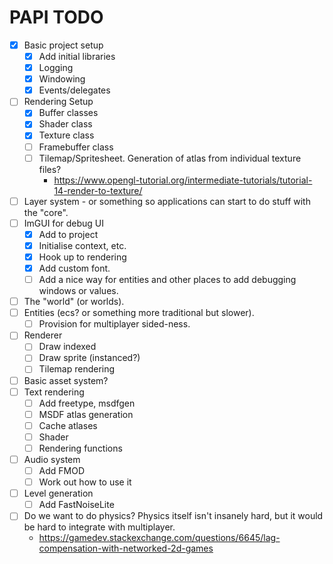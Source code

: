 # PAPI TODO
- [x] Basic project setup
	- [x] Add initial libraries
	- [x] Logging
	- [x] Windowing
	- [x] Events/delegates
- [ ] Rendering Setup
	- [x] Buffer classes
	- [x] Shader class
	- [x] Texture class
	- [ ] Framebuffer class
	- [ ] Tilemap/Spritesheet. Generation of atlas from individual texture files?
		- https://www.opengl-tutorial.org/intermediate-tutorials/tutorial-14-render-to-texture/
- [ ] Layer system - or something so applications can start to do stuff with the "core".
- [ ] ImGUI for debug UI
	- [x] Add to project
	- [x] Initialise context, etc. 
	- [x] Hook up to rendering
    - [x] Add custom font.
	- [ ] Add a nice way for entities and other places to add debugging windows or values.
- [ ] The "world" (or worlds).
- [ ] Entities (ecs? or something more traditional but slower).
	- [ ] Provision for multiplayer sided-ness.
- [ ] Renderer
	- [ ] Draw indexed
	- [ ] Draw sprite (instanced?)
	- [ ] Tilemap rendering
- [ ] Basic asset system?
- [ ] Text rendering
	- [ ] Add freetype, msdfgen
	- [ ] MSDF atlas generation
	- [ ] Cache atlases 
	- [ ] Shader
	- [ ] Rendering functions
- [ ] Audio system
	- [ ] Add FMOD
	- [ ] Work out how to use it
- [ ] Level generation
	- [ ] Add FastNoiseLite
- [ ] Do we want to do physics? Physics itself isn't insanely hard, but it would be hard to integrate with multiplayer.
	- https://gamedev.stackexchange.com/questions/6645/lag-compensation-with-networked-2d-games 